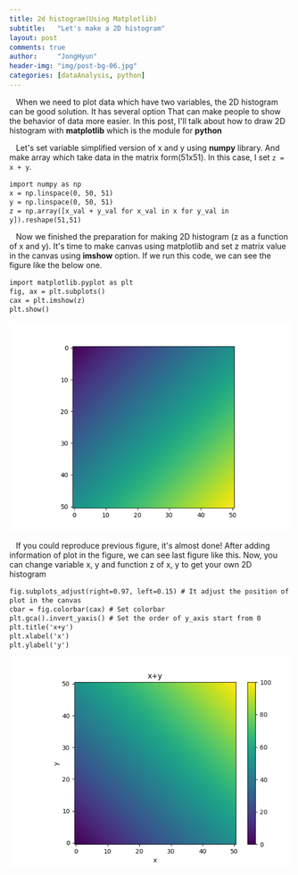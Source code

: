 ```yaml
---
title: 2d histogram(Using Matplotlib)
subtitle:   "Let's make a 2D histogram"
layout: post
comments: true
author:     "JongHyun"
header-img: "img/post-bg-06.jpg"
categories: [dataAnalysis, python]
---
```


<p>
&nbsp;&nbsp;&nbsp;When we need to plot data which have two variables, the 2D histogram can be good solution. It has several option 
That can make people to show the behavior of data more easier. In this post, I'll talk about how to draw 2D histogram 
with <b>matplotlib</b> which is the module for <b>python</b>
</p>
<p>
&nbsp;&nbsp;&nbsp;Let's set variable simplified version of x and y using <b>numpy</b> library. And make array which take data in the 
matrix form(51x51). In this case, I set <code>z = x + y</code>.
<pre><code>import numpy as np
x = np.linspace(0, 50, 51)
y = np.linspace(0, 50, 51)
z = np.array([x_val + y_val for x_val in x for y_val in y]).reshape(51,51)
</code></pre>
</p>
<p>
	&nbsp;&nbsp;&nbsp;Now we finished the preparation for making 2D histogram (z as a function of x and y). It's time to make canvas using matplotlib and
	set z matrix value in the canvas using <b>imshow</b> option. If we run this code, we can see the figure like the below one.
</p>
<pre><code>import matplotlib.pyplot as plt
fig, ax = plt.subplots()
cax = plt.imshow(z)
plt.show()
</code></pre>
<img src="/img/sum_x_y_fig.png" alt="x+y">
<p>
	&nbsp;&nbsp;&nbsp;If you could reproduce previous figure, it's almost done! After adding information of plot in the figure, we can see
	last figure like this. Now, you can change variable x, y and function z of x, y to get your own 2D histogram
</p>
<pre><code>fig.subplots_adjust(right=0.97, left=0.15) # It adjust the position of plot in the canvas
cbar = fig.colorbar(cax) # Set colorbar
plt.gca().invert_yaxis() # Set the order of y_axis start from 0
plt.title('x+y')
plt.xlabel('x')
plt.ylabel('y')
</code></pre>
<img src="/img/sum_x_y_fig_with_option.png" alt="x+y with option">
